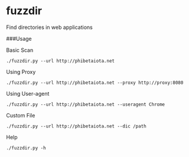 # fuzzdir
Find directories in web applications

###Usage


Basic Scan

```./fuzzdir.py --url http://phibetaiota.net```

Using Proxy

```./fuzzdir.py --url http://phibetaiota.net --proxy http://proxy:8080```

Using User-agent

```./fuzzdir.py --url http://phibetaiota.net --useragent Chrome```

Custom File

```./fuzzdir.py --url http://phibetaiota.net --dic /path```

Help

```./fuzzdir.py -h```


